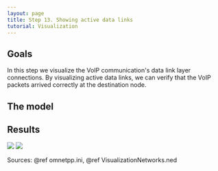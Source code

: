 ```yaml
---
layout: page
title: Step 13. Showing active data links
tutorial: Visualization
---
```


## Goals

In this step we visualize the VoIP communication's data link layer connections. By visualizing 
active data links, we can verify that the VoIP packets arrived correctly at the destination node.

<!--
Ebben a lépésben a VoIP kommunikáció data linkjeit mutatjuk meg. A data linkek 
vizualizálásával ellenőrizzük, hogy a VoIP csomag hibátlanul megérkezett-e a receiverhez.
-->

## The model

<!--
The configuration is similar as the physical link visualizer's settings.
We can adjust the same parameters, such as lineColor, lineWidth, lineStyle,
the only difference is, we set the dataLinkVisualizer submodule now.

@note This is because all link visualizer have a common parent class.

Configuration:
@dontinclude omnetpp.ini
@skipline [Config Visualization11]
@until ####
-->

## Results

<img src="step13_data_link_2d.gif">
<img src="step13_data_link_3d.gif">
<!--
We hide the physicalLinkVisualizer, because it's confusing. When the VoIP
communications starts, and a packet reach the destination an arrow appears
from the sender, towards the receiver. It fades away the same way as physical
links.
-->

Sources: @ref omnetpp.ini, @ref VisualizationNetworks.ned
